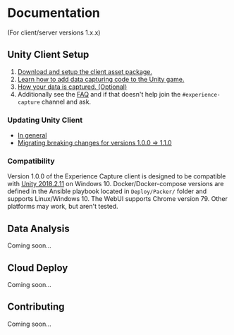 # Documentation

(For client/server versions 1.x.x)

## Unity Client Setup

1. [Download and setup the client asset package.](Setup.md)
1. [Learn how to add data capturing code to the Unity game.](Coding.md)
1. [How your data is captured. (Optional)](AboutCapture.md)
1. Additionally see the [FAQ](FAQ.md) and if that doesn't help join the `#experience-capture` channel and ask.

### Updating Unity Client

- [In general](Updating.md)
- [Migrating breaking changes for versions 1.0.0 => 1.1.0](Updating-To-1.1.0.md)

### Compatibility

Version 1.0.0 of the Experience Capture client is designed
to be compatible with [Unity 2018.2.11](https://unity3d.com/get-unity/download/archive) on Windows 10. Docker/Docker-compose versions
are defined in the Ansible playbook located in `Deploy/Packer/` folder and supports Linux/Windows 10.
The WebUI supports Chrome version 79. Other platforms may work, but aren't tested.

## Data Analysis

Coming soon...

## Cloud Deploy

Coming soon...

## Contributing

Coming soon...